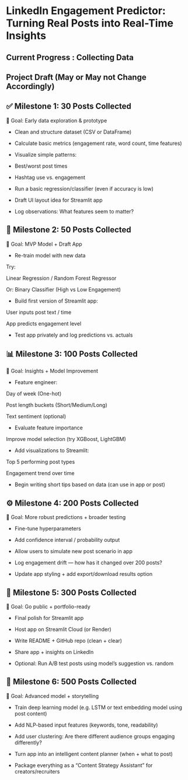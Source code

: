 # LinkedIn Engagement Predictor: Turning Real Posts into Real-Time Insights

## Current Progress : Collecting Data

## Project Draft (May or May not Change Accordingly)

## ✅ Milestone 1: 30 Posts Collected
🎯 Goal: Early data exploration & prototype

- Clean and structure dataset (CSV or DataFrame)

- Calculate basic metrics (engagement rate, word count, time features)

- Visualize simple patterns:

- Best/worst post times

- Hashtag use vs. engagement

- Run a basic regression/classifier (even if accuracy is low)

- Draft UI layout idea for Streamlit app

- Log observations: What features seem to matter?

## 🧪 Milestone 2: 50 Posts Collected
🎯 Goal: MVP Model + Draft App

 - Re-train model with new data

 Try:

Linear Regression / Random Forest Regressor

Or: Binary Classifier (High vs Low Engagement)

- Build first version of Streamlit app:

User inputs post text / time

App predicts engagement level

- Test app privately and log predictions vs. actuals

## 📊 Milestone 3: 100 Posts Collected
🎯 Goal: Insights + Model Improvement

- Feature engineer:

Day of week (One-hot)

Post length buckets (Short/Medium/Long)

Text sentiment (optional)

- Evaluate feature importance

 Improve model selection (try XGBoost, LightGBM)

- Add visualizations to Streamlit:

Top 5 performing post types

Engagement trend over time

- Begin writing short tips based on data (can use in app or post)

## ⚙️ Milestone 4: 200 Posts Collected
🎯 Goal: More robust predictions + broader testing

- Fine-tune hyperparameters

- Add confidence interval / probability output

- Allow users to simulate new post scenario in app

- Log engagement drift — how has it changed over 200 posts?

- Update app styling + add export/download results option

## 🚀 Milestone 5: 300 Posts Collected
🎯 Goal: Go public + portfolio-ready

- Final polish for Streamlit app

- Host app on Streamlit Cloud (or Render)

- Write README + GitHub repo (clean + clear)

- Share app + insights on LinkedIn

- Optional: Run A/B test posts using model’s suggestion vs. random

## 🧠 Milestone 6: 500 Posts Collected
🎯 Goal: Advanced model + storytelling

- Train deep learning model (e.g. LSTM or text embedding model using post content)

- Add NLP-based input features (keywords, tone, readability)

- Add user clustering: Are there different audience groups engaging differently?

- Turn app into an intelligent content planner (when + what to post)

- Package everything as a “Content Strategy Assistant” for creators/recruiters
